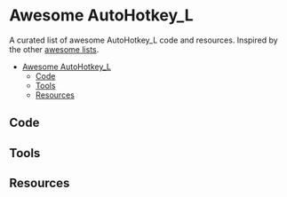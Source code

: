 # Awesome AutoHotkey_L
A curated list of awesome AutoHotkey_L code and resources. Inspired by the other [awesome lists](https://github.com/bayandin/awesome-awesomeness).

- [Awesome AutoHotkey_L](#awesome-rust)
  - [Code](#code)
  - [Tools](#tools)
  - [Resources](#resources)




## Code

## Tools

## Resources
